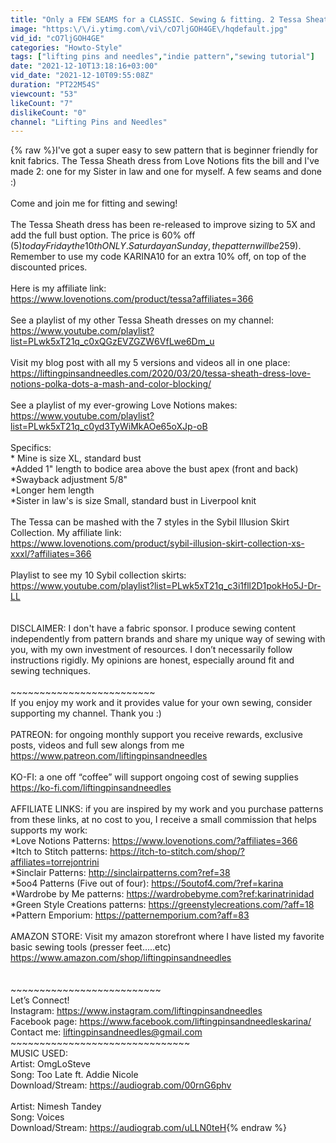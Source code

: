 ```yaml
---
title: "Only a FEW SEAMS for a CLASSIC. Sewing & fitting. 2 Tessa Sheath dresses (Love Notions) $5 pattern."
image: "https:\/\/i.ytimg.com\/vi\/cO7ljGOH4GE\/hqdefault.jpg"
vid_id: "cO7ljGOH4GE"
categories: "Howto-Style"
tags: ["lifting pins and needles","indie pattern","sewing tutorial"]
date: "2021-12-10T13:18:16+03:00"
vid_date: "2021-12-10T09:55:08Z"
duration: "PT22M54S"
viewcount: "53"
likeCount: "7"
dislikeCount: "0"
channel: "Lifting Pins and Needles"
---
```

{% raw %}I've got  a super easy to sew pattern that is beginner friendly for knit fabrics.  The Tessa Sheath dress from Love Notions fits the bill and I've made 2: one for my Sister in law and one for myself. A few seams and done :)<br /><br />Come and join me for fitting and sewing!<br /><br />The Tessa Sheath dress has been re-released to improve sizing to 5X and add the full bust option.  The price is 60% off ($5) today Friday the 10th ONLY.  Saturday an Sunday, the pattern will be 25% off ($9).  Remember to use my code KARINA10 for an extra 10% off, on top of the discounted prices.  <br /><br />Here is my affiliate link:<br /><a rel="nofollow" target="blank" href="https://www.lovenotions.com/product/tessa?affiliates=366">https://www.lovenotions.com/product/tessa?affiliates=366</a><br /><br />See a playlist of my other Tessa Sheath dresses on my channel: <a rel="nofollow" target="blank" href="https://www.youtube.com/playlist?list=PLwk5xT21q_c0xQGzEVZGZW6VfLwe6Dm_u">https://www.youtube.com/playlist?list=PLwk5xT21q_c0xQGzEVZGZW6VfLwe6Dm_u</a><br /><br />Visit my blog post with all my 5 versions and videos all in one place: <a rel="nofollow" target="blank" href="https://liftingpinsandneedles.com/2020/03/20/tessa-sheath-dress-love-notions-polka-dots-a-mash-and-color-blocking/">https://liftingpinsandneedles.com/2020/03/20/tessa-sheath-dress-love-notions-polka-dots-a-mash-and-color-blocking/</a><br /><br />See a playlist of my ever-growing Love Notions makes: <a rel="nofollow" target="blank" href="https://www.youtube.com/playlist?list=PLwk5xT21q_c0yd3TyWiMkAOe65oXJp-oB">https://www.youtube.com/playlist?list=PLwk5xT21q_c0yd3TyWiMkAOe65oXJp-oB</a><br /><br />Specifics:<br />* Mine is size XL, standard bust<br />*Added 1&quot; length to bodice area above the bust apex (front and back)<br />*Swayback adjustment 5/8&quot;<br />*Longer hem length<br />*Sister in law's is size Small, standard bust in Liverpool knit<br /><br />The Tessa can be mashed with the 7 styles in the Sybil Illusion Skirt Collection.  My affiliate link:<br /><a rel="nofollow" target="blank" href="https://www.lovenotions.com/product/sybil-illusion-skirt-collection-xs-xxxl/?affiliates=366">https://www.lovenotions.com/product/sybil-illusion-skirt-collection-xs-xxxl/?affiliates=366</a><br /><br />Playlist to see my 10 Sybil collection skirts: <a rel="nofollow" target="blank" href="https://www.youtube.com/playlist?list=PLwk5xT21q_c3i1fll2D1pokHo5J-Dr-LL">https://www.youtube.com/playlist?list=PLwk5xT21q_c3i1fll2D1pokHo5J-Dr-LL</a> <br /><br /><br />DISCLAIMER: I don't have a fabric sponsor.  I produce sewing content independently from pattern brands and share my unique way of sewing with you, with my own investment of resources. I don’t necessarily follow instructions rigidly. My opinions are honest, especially around fit and sewing techniques. <br /><br />~~~~~~~~~~~~~~~~~~~~~~~~~ <br />If you enjoy my work and it provides value for your own sewing, consider supporting my channel. Thank you :)<br /><br />PATREON: for ongoing monthly support you receive rewards, exclusive posts, videos and full sew alongs from me <a rel="nofollow" target="blank" href="https://www.patreon.com/liftingpinsandneedles">https://www.patreon.com/liftingpinsandneedles</a><br /><br />KO-FI: a one off “coffee” will support ongoing cost of sewing supplies <a rel="nofollow" target="blank" href="https://ko-fi.com/liftingpinsandneedles">https://ko-fi.com/liftingpinsandneedles</a><br /><br />AFFILIATE LINKS: if you are inspired by my work and you purchase patterns from these links, at no cost to you, I receive a small commission that helps supports my work:  <br />*Love Notions Patterns: <a rel="nofollow" target="blank" href="https://www.lovenotions.com/?affiliates=366">https://www.lovenotions.com/?affiliates=366</a> <br />*Itch to Stitch patterns: <a rel="nofollow" target="blank" href="https://itch-to-stitch.com/shop/?affiliates=torrejontrini">https://itch-to-stitch.com/shop/?affiliates=torrejontrini</a> <br />*Sinclair Patterns: <a rel="nofollow" target="blank" href="http://sinclairpatterns.com?ref=38">http://sinclairpatterns.com?ref=38</a><br />*5oo4 Patterns (Five out of four): <a rel="nofollow" target="blank" href="https://5outof4.com/?ref=karina">https://5outof4.com/?ref=karina</a><br />*Wardrobe by Me patterns: <a rel="nofollow" target="blank" href="https://wardrobebyme.com?ref:karinatrinidad">https://wardrobebyme.com?ref:karinatrinidad</a><br />*Green Style Creations patterns: <a rel="nofollow" target="blank" href="https://greenstylecreations.com/?aff=18">https://greenstylecreations.com/?aff=18</a><br />*Pattern Emporium: <a rel="nofollow" target="blank" href="https://patternemporium.com?aff=83">https://patternemporium.com?aff=83</a><br /><br />AMAZON STORE: Visit my amazon storefront where I have listed my favorite basic sewing tools (presser feet…..etc)<br /><a rel="nofollow" target="blank" href="https://www.amazon.com/shop/liftingpinsandneedles">https://www.amazon.com/shop/liftingpinsandneedles</a><br /><br /><br />~~~~~~~~~~~~~~~~~~~~~~~~~~<br />Let’s Connect!<br />Instagram: <a rel="nofollow" target="blank" href="https://www.instagram.com/liftingpinsandneedles">https://www.instagram.com/liftingpinsandneedles</a><br />Facebook page: <a rel="nofollow" target="blank" href="https://www.facebook.com/liftingpinsandneedleskarina/">https://www.facebook.com/liftingpinsandneedleskarina/</a><br />Contact me: liftingpinsandneedles@gmail.com<br />~~~~~~~~~~~~~~~~~~~~~~~~~~~~~~~<br />MUSIC USED:<br />Artist: OmgLoSteve<br />Song: Too Late ft. Addie Nicole<br />Download/Stream: <a rel="nofollow" target="blank" href="https://audiograb.com/00rnG6phv">https://audiograb.com/00rnG6phv</a><br /><br />Artist: Nimesh Tandey<br />Song: Voices<br />Download/Stream: <a rel="nofollow" target="blank" href="https://audiograb.com/uLLN0teH">https://audiograb.com/uLLN0teH</a>{% endraw %}
